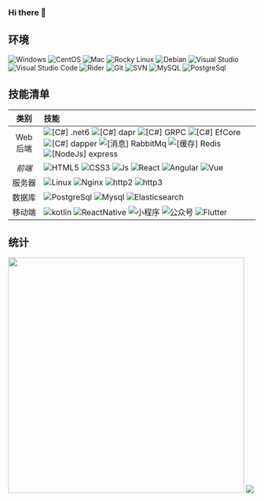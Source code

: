 ### Hi there 👋


## 环境

![Windows](https://img.shields.io/badge/-Windows-0078D6?style=flat-square&logo=windows&logoColor=white)
![CentOS](https://img.shields.io/badge/-CentOS-262577?style=flat-square&logo=centos&logoColor=white)
![Mac](https://img.shields.io/badge/-Mac-262577?style=flat-square&logo=MacOS&logoColor=white)
![Rocky Linux](https://img.shields.io/badge/-Rocky%20Linux-10b981?style=flat-square&logo=rockylinux&logoColor=white)
![Debian](https://img.shields.io/badge/-Debian-a80030?style=flat-square&logo=debian&logoColor=white)
![Visual Studio](https://img.shields.io/badge/-Visual_Studio-5C2D91?style=flat-square&logo=visual-studio&logoColor=white)
![Visual Studio Code](https://img.shields.io/badge/-Visual_Studio_Code-007ACC?style=flat-square&logo=visual-studio-code&logoColor=white)
![Rider](https://img.shields.io/badge/-Rider-007ACC?style=flat-square&logo=Rider&logoColor=white)
![Git](https://img.shields.io/badge/-Git-F05032?style=flat-square&logo=git&logoColor=white)
![SVN](https://img.shields.io/badge/-SVN-7E9BC7?style=flat-square&logo=subversion&logoColor=white)
![MySQL](https://img.shields.io/badge/-MySQL-235379?style=flat-square&logo=mysql&logoColor=white)
![PostgreSql](https://img.shields.io/badge/-PostgreSql-0d7eca?style=flat-square&logo=PostgreSql&logoColor=white)

## 技能清单

| 类别 | 技能 |
| :---: | :--- |
| Web 后端 | ![[C#] .net6](https://img.shields.io/badge/C%23-.net-1c93cd?style=flat-square&logo=.NET&logoColor=white) ![[C#] dapr](https://img.shields.io/badge/C%23-dapr-5c99ff?style=flat-square&logo=.NET&logoColor=white) ![[C#] GRPC](https://img.shields.io/badge/C%23-GRPC-5c99ff?style=flat-square&logo=GRPC&logoColor=white) ![[C#] EfCore](https://img.shields.io/badge/C%23-EfCore-f68243?style=flat-square&logo=.NET&logoColor=white) ![[C#] dapper](https://img.shields.io/badge/C%23-dapper-00681c?style=flat-square&logo=.NET&logoColor=white) ![[消息] RabbitMq](https://img.shields.io/badge/MQ-00681c?style=flat-square&logo=RabbitMQ&logoColor=white) ![[缓存] Redis](https://img.shields.io/badge/Redis-00681c?style=flat-square&logo=Redis&logoColor=white) ![[NodeJs] express](https://img.shields.io/badge/express-00681c?style=flat-square&logo=express&logoColor=white) |
| *前端* | ![HTML5](https://img.shields.io/badge/-HTML5-E34F26?style=flat-square&logo=html5&logoColor=white) ![CSS3](https://img.shields.io/badge/-CSS3-1572B6?style=flat-square&logo=css3&logoColor=white) ![Js](https://img.shields.io/badge/-JavaScript-1572B6?style=flat-square&logo=JavaScript&logoColor=white) ![React](https://img.shields.io/badge/-React-563D7C?style=flat-square&logo=React&logoColor=white) ![Angular](https://img.shields.io/badge/-Angular-red?style=flat-square&logo=Angular&logoColor=white) ![Vue](https://img.shields.io/badge/-Vue-00681c?style=flat-square&logo=vue.js&logoColor=white)
| 服务器 | ![Linux](https://img.shields.io/badge/-Linux-E34F26?style=flat-square&logo=Linux&logoColor=white) ![Nginx](https://img.shields.io/badge/-Nginx-E34F26?style=flat-square&logo=Nginx&logoColor=white) ![http2](https://img.shields.io/badge/-http2-E34F26?style=flat-square&logo=http2&logoColor=white) ![http3](https://img.shields.io/badge/-http3-E34F26?style=flat-square&logo=http3&logoColor=white)
| 数据库 | ![PostgreSql](https://img.shields.io/badge/-PostgreSql-E34F26?style=flat-square&logo=PostgreSql&logoColor=white) ![Mysql](https://img.shields.io/badge/-Mysql-E34F26?style=flat-square&logo=Mysql&logoColor=white) ![Elasticsearch](https://img.shields.io/badge/-elasticsearch-E34F26?style=flat-square&logo=Es&logoColor=white)
| 移动端 | ![kotlin](https://img.shields.io/badge/-kotlin-00681c?style=flat-square&logo=kotlin&logoColor=white) ![ReactNative](https://img.shields.io/badge/-ReactNative-00681c?style=flat-square&logo=ReactNative&logoColor=white) ![小程序](https://img.shields.io/badge/-小程序-00681c?style=flat-square&logo=weixin&logoColor=white) ![公众号](https://img.shields.io/badge/-公众号-00681c?style=flat-square&logo=weixin&logoColor=white) ![Flutter](https://img.shields.io/badge/-Flutter-00681c?style=flat-square&logo=Flutter&logoColor=white)
## 统计
<p>
<img style="width: 480px;" src="https://github-readme-stats.vercel.app/api?username=WyntersN&theme=dracula&show_icons=true&count_private=true&include_all_commits=true&locale=cn&line_height=24&bg_color=00000010&text_color=c78944" />
<img src="https://github-readme-stats.vercel.app/api/top-langs/?username=WyntersN&theme=dracula&layout=compact&locale=cn&langs_count=10&bg_color=00000010&text_color=c78944&hide=HTML,CSS" />
</p>
